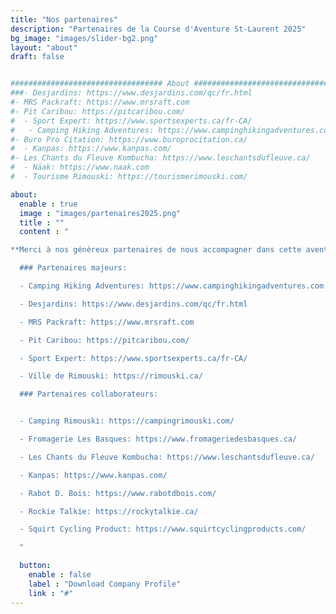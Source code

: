 ```yaml
---
title: "Nos partenaires"
description: "Partenaires de la Course d'Aventure St-Laurent 2025"
bg_image: "images/slider-bg2.png"
layout: "about"
draft: false


################################## About #####################################
###- Desjardins: https://www.desjardins.com/qc/fr.html
#- MRS Packraft: https://www.mrsraft.com
#- Pit Caribou: https://pitcaribou.com/
#  - Sport Expert: https://www.sportsexperts.ca/fr-CA/
#   - Camping Hiking Adventures: https://www.campinghikingadventures.com
#- Buro Pro Citation: https://www.buroprocitation.ca/
#  - Kanpas: https://www.kanpas.com/
#- Les Chants du Fleuve Kombucha: https://www.leschantsdufleuve.ca/
#  - Näak: https://www.naak.com
#  - Tourisme Rimouski: https://tourismerimouski.com/

about:
  enable : true
  image : "images/partenaires2025.png"
  title : ""
  content : "

**Merci à nos généreux partenaires de nous accompagner dans cette aventure:**

  ### Partenaires majeurs:

  - Camping Hiking Adventures: https://www.campinghikingadventures.com

  - Desjardins: https://www.desjardins.com/qc/fr.html

  - MRS Packraft: https://www.mrsraft.com

  - Pit Caribou: https://pitcaribou.com/  

  - Sport Expert: https://www.sportsexperts.ca/fr-CA/

  - Ville de Rimouski: https://rimouski.ca/

  ### Partenaires collaborateurs:


  - Camping Rimouski: https://campingrimouski.com/

  - Fromagerie Les Basques: https://www.fromageriedesbasques.ca/  

  - Les Chants du Fleuve Kombucha: https://www.leschantsdufleuve.ca/

  - Kanpas: https://www.kanpas.com/

  - Rabot D. Bois: https://www.rabotdbois.com/

  - Rockie Talkie: https://rockytalkie.ca/

  - Squirt Cycling Product: https://www.squirtcyclingproducts.com/

  "

  button:
    enable : false
    label : "Download Company Profile"
    link : "#"
---
```

